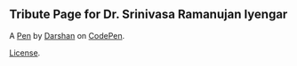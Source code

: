 Tribute Page for Dr. Srinivasa Ramanujan Iyengar
------------------------------------------------


A [Pen](http://codepen.io/dave1089/pen/NNMLxv) by [Darshan](http://codepen.io/dave1089) on [CodePen](http://codepen.io/).

[License](http://codepen.io/dave1089/pen/NNMLxv/license).
